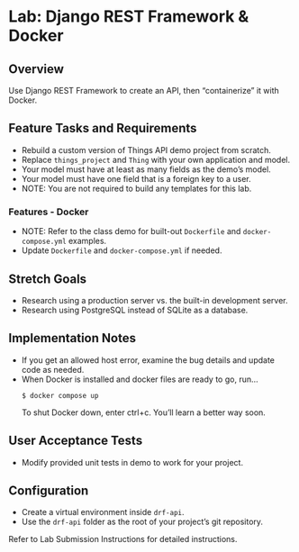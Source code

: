 # Lab: Django REST Framework & Docker

## Overview

Use Django REST Framework to create an API, then “containerize” it with Docker.

## Feature Tasks and Requirements

- Rebuild a custom version of Things API demo project from scratch.
- Replace `things_project` and `Thing` with your own application and model.
- Your model must have at least as many fields as the demo’s model.
- Your model must have one field that is a foreign key to a user.
- NOTE: You are not required to build any templates for this lab.

### Features - Docker

- NOTE: Refer to the class demo for built-out `Dockerfile` and `docker-compose.yml` examples.
- Update `Dockerfile` and `docker-compose.yml` if needed.

## Stretch Goals

- Research using a production server vs. the built-in development server.
- Research using PostgreSQL instead of SQLite as a database.

## Implementation Notes

- If you get an allowed host error, examine the bug details and update code as needed.
- When Docker is installed and docker files are ready to go, run…
  ```
  $ docker compose up
  ```
  To shut Docker down, enter ctrl+c. You’ll learn a better way soon.

## User Acceptance Tests

- Modify provided unit tests in demo to work for your project.

## Configuration

- Create a virtual environment inside `drf-api`.
- Use the `drf-api` folder as the root of your project’s git repository.

Refer to Lab Submission Instructions for detailed instructions.

